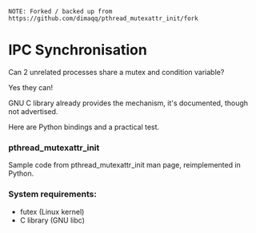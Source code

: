 ```
NOTE: Forked / backed up from https://github.com/dimaqq/pthread_mutexattr_init/fork
```

# IPC Synchronisation

Can 2 unrelated processes share a mutex and condition variable?

Yes they can!

GNU C library already provides the mechanism, it's documented, though not advertised.

Here are Python bindings and a practical test.

### pthread_mutexattr_init

Sample code from pthread_mutexattr_init man page, reimplemented in Python.

### System requirements:
* futex (Linux kernel)
* C library (GNU libc)
